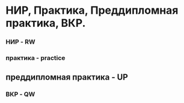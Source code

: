 # НИР, Практика, Преддипломная практика, ВКР.

### НИР - RW
### практика - practice
## преддипломная практика - UP
### ВКР - QW
